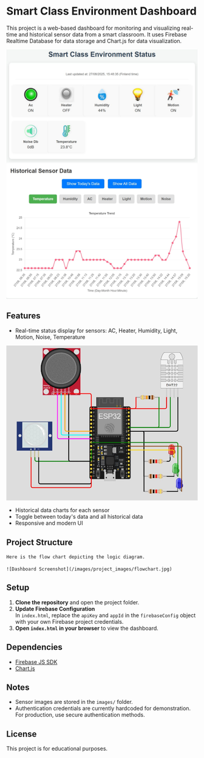 # Smart Class Environment Dashboard

This project is a web-based dashboard for monitoring and visualizing real-time and historical sensor data from a smart classroom. It uses Firebase Realtime Database for data storage and Chart.js for data visualization.

![Dashboard Screenshot](/images/project_images/dashboard.jpg)
![Dashboard Screenshot](/images/project_images/chart_info.jpg)


## Features

- Real-time status display for sensors: AC, Heater, Humidity, Light, Motion, Noise, Temperature

![Dashboard Screenshot](/images/project_images/schematic_diagram.jpg)

- Historical data charts for each sensor
- Toggle between today's data and all historical data
- Responsive and modern UI

## Project Structure

```
Here is the flow chart depicting the logic diagram. 

![Dashboard Screenshot](/images/project_images/flowchart.jpg)

```

## Setup

1. **Clone the repository** and open the project folder.
2. **Update Firebase Configuration**  
   In `index.html`, replace the `apiKey` and `appId` in the `firebaseConfig` object with your own Firebase project credentials.
3. **Open `index.html` in your browser** to view the dashboard.

## Dependencies

- [Firebase JS SDK](https://firebase.google.com/docs/web/setup)
- [Chart.js](https://www.chartjs.org/)

## Notes

- Sensor images are stored in the `images/` folder.
- Authentication credentials are currently hardcoded for demonstration. For production, use secure authentication methods.

## License

This project is for educational purposes.